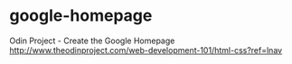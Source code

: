 google-homepage
===============

Odin Project - Create the Google Homepage
http://www.theodinproject.com/web-development-101/html-css?ref=lnav
